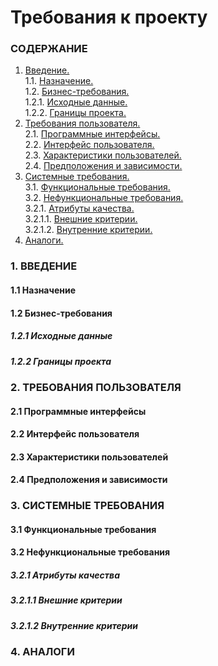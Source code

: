 # Требования к проекту
### СОДЕРЖАНИЕ
  1.  [Введение.](#1) <br>
    1.1. [Назначение.](#1.1) <br>
    1.2. [Бизнес-требования.](#1.2) <br>
      1.2.1. [Исходные данные.](#1.2.1) <br>
      1.2.2. [Границы проекта.](#1.2.2) <br>
  2. [Требования пользователя.](#2) <br>
    2.1. [Программные интерфейсы.](#2.1) <br>
    2.2. [Интерфейс пользователя.](#2.2) <br>
    2.3. [Характеристики пользователей.](#2.3) <br>
    2.4. [Предположения и зависимости.](#2.4) <br>
  3. [Системные требования.](#3) <br>
    3.1. [Функциональные требования.](#3.1) <br>
    3.2. [Нефункциональные требования.](#3.2) <br>
      3.2.1. [Атрибуты качества.](3.2.1) <br>
      3.2.1.1. [Внешние критерии.](3.2.1.1) <br>
      3.2.1.2. [Внутренние критерии.](3.2.1.2) <br>
  4. [Аналоги.](#4) <br>
  
### 1. ВВЕДЕНИЕ <a name="1"></a>
#### 1.1 Назначение <a name="1.1"></a>

#### 1.2 Бизнес-требования <a name="1.2"></a>
##### 1.2.1 Исходные данные <a name="1.2.1"></a>

##### 1.2.2 Границы проекта <a name="1.2.2"></a>

### 2. ТРЕБОВАНИЯ ПОЛЬЗОВАТЕЛЯ <a name="2"></a>
#### 2.1 Программные интерфейсы <a name="2.1"></a>

#### 2.2 Интерфейс пользователя <a name="2.2"></a>

#### 2.3 Характеристики пользователей <a name="2.3"></a>

#### 2.4 Предположения и зависимости <a name="2.4"></a>

### 3. СИСТЕМНЫЕ ТРЕБОВАНИЯ <a name="3"></a>
#### 3.1 Функциональные требования <a name="3.1"></a>

#### 3.2 Нефункциональные требования <a name="3.2"></a>
##### 3.2.1 Атрибуты качества <a name="3.2.1"></a>
##### 3.2.1.1 Внешние критерии <a name="3.2.1.1"></a>

##### 3.2.1.2 Внутренние критерии <a name="3.2.1.2"></a>

### 4. АНАЛОГИ <a name="4"></a>
